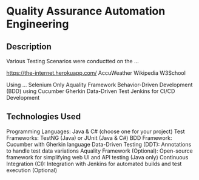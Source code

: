 # Quality Assurance Automation Engineering

## Description
Various Testing Scenarios were conductted on the ...

https://the-internet.herokuapp.com/
AccuWeather
Wikipedia
W3School

Using ...
Selenium Only
Aquality Framework
Behavior-Driven Development (BDD) using Cucumber Gherkin
Data-Driven Test
Jenkins for CI/CD Development

## Technologies Used
Programming Languages: Java & C# (choose one for your project)
Test Frameworks: TestNG (Java) or JUnit (Java & C#)
BDD Framework: Cucumber with Gherkin language
Data-Driven Testing (DDT): Annotations to handle test data variations
Aquality Framework (Optional): Open-source framework for simplifying web UI and API testing (Java only)
Continuous Integration (CI): Integration with Jenkins for automated builds and test execution (Optional)
